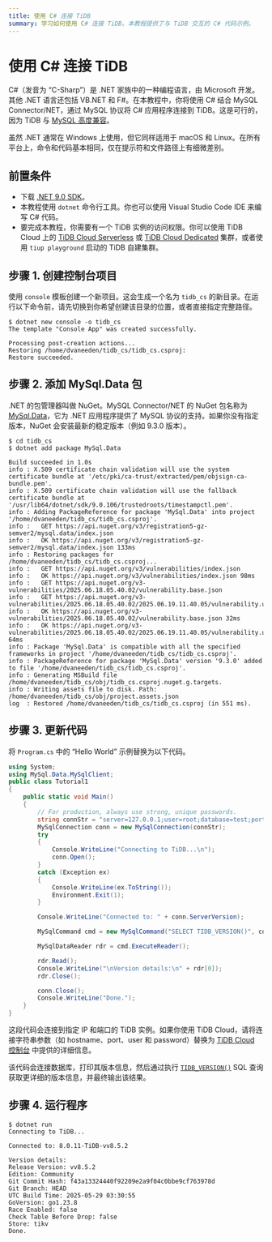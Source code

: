 ```yaml
---
title: 使用 C# 连接 TiDB
summary: 学习如何使用 C# 连接 TiDB。本教程提供了与 TiDB 交互的 C# 代码示例。
---
```


# 使用 C\# 连接 TiDB

C#（发音为 “C-Sharp”）是 .NET 家族中的一种编程语言，由 Microsoft 开发。其他 .NET 语言还包括 VB.NET 和 F#。在本教程中，你将使用 C# 结合 MySQL Connector/NET，通过 MySQL 协议将 C# 应用程序连接到 TiDB。这是可行的，因为 TiDB 与 [MySQL 高度兼容](/mysql-compatibility.md)。

虽然 .NET 通常在 Windows 上使用，但它同样适用于 macOS 和 Linux。在所有平台上，命令和代码基本相同，仅在提示符和文件路径上有细微差别。

## 前置条件

- 下载 [.NET 9.0 SDK](https://dotnet.microsoft.com/en-us/download)。
- 本教程使用 `dotnet` 命令行工具。你也可以使用 Visual Studio Code IDE 来编写 C# 代码。
- 要完成本教程，你需要有一个 TiDB 实例的访问权限。你可以使用 TiDB Cloud 上的 [TiDB Cloud Serverless](https://docs.pingcap.com/tidbcloud/select-cluster-tier/#tidb-cloud-serverless) 或 [TiDB Cloud Dedicated](https://docs.pingcap.com/tidbcloud/select-cluster-tier/#tidb-cloud-dedicated) 集群，或者使用 `tiup playground` 启动的 TiDB 自建集群。

## 步骤 1. 创建控制台项目

使用 `console` 模板创建一个新项目。这会生成一个名为 `tidb_cs` 的新目录。在运行以下命令前，请先切换到你希望创建该目录的位置，或者直接指定完整路径。

```
$ dotnet new console -o tidb_cs
The template "Console App" was created successfully.

Processing post-creation actions...
Restoring /home/dvaneeden/tidb_cs/tidb_cs.csproj:
Restore succeeded.
```

## 步骤 2. 添加 MySql.Data 包

.NET 的包管理器叫做 NuGet。MySQL Connector/NET 的 NuGet 包名称为 [MySql.Data](https://www.nuget.org/packages/MySql.Data)，它为 .NET 应用程序提供了 MySQL 协议的支持。如果你没有指定版本，NuGet 会安装最新的稳定版本（例如 9.3.0 版本）。

```
$ cd tidb_cs
$ dotnet add package MySql.Data

Build succeeded in 1.0s
info : X.509 certificate chain validation will use the system certificate bundle at '/etc/pki/ca-trust/extracted/pem/objsign-ca-bundle.pem'.
info : X.509 certificate chain validation will use the fallback certificate bundle at '/usr/lib64/dotnet/sdk/9.0.106/trustedroots/timestampctl.pem'.
info : Adding PackageReference for package 'MySql.Data' into project '/home/dvaneeden/tidb_cs/tidb_cs.csproj'.
info :   GET https://api.nuget.org/v3/registration5-gz-semver2/mysql.data/index.json
info :   OK https://api.nuget.org/v3/registration5-gz-semver2/mysql.data/index.json 133ms
info : Restoring packages for /home/dvaneeden/tidb_cs/tidb_cs.csproj...
info :   GET https://api.nuget.org/v3/vulnerabilities/index.json
info :   OK https://api.nuget.org/v3/vulnerabilities/index.json 98ms
info :   GET https://api.nuget.org/v3-vulnerabilities/2025.06.18.05.40.02/vulnerability.base.json
info :   GET https://api.nuget.org/v3-vulnerabilities/2025.06.18.05.40.02/2025.06.19.11.40.05/vulnerability.update.json
info :   OK https://api.nuget.org/v3-vulnerabilities/2025.06.18.05.40.02/vulnerability.base.json 32ms
info :   OK https://api.nuget.org/v3-vulnerabilities/2025.06.18.05.40.02/2025.06.19.11.40.05/vulnerability.update.json 64ms
info : Package 'MySql.Data' is compatible with all the specified frameworks in project '/home/dvaneeden/tidb_cs/tidb_cs.csproj'.
info : PackageReference for package 'MySql.Data' version '9.3.0' added to file '/home/dvaneeden/tidb_cs/tidb_cs.csproj'.
info : Generating MSBuild file /home/dvaneeden/tidb_cs/obj/tidb_cs.csproj.nuget.g.targets.
info : Writing assets file to disk. Path: /home/dvaneeden/tidb_cs/obj/project.assets.json
log  : Restored /home/dvaneeden/tidb_cs/tidb_cs.csproj (in 551 ms).
```

## 步骤 3. 更新代码

将 `Program.cs` 中的 “Hello World” 示例替换为以下代码。

```cs
using System;
using MySql.Data.MySqlClient;
public class Tutorial1
{
    public static void Main()
    {
        // For production, always use strong, unique passwords.
        string connStr = "server=127.0.0.1;user=root;database=test;port=4000;AllowUserVariables=true";
        MySqlConnection conn = new MySqlConnection(connStr);
        try
        {
            Console.WriteLine("Connecting to TiDB...\n");
            conn.Open();
        }
        catch (Exception ex)
        {
            Console.WriteLine(ex.ToString());
            Environment.Exit(1);
        }

        Console.WriteLine("Connected to: " + conn.ServerVersion);

        MySqlCommand cmd = new MySqlCommand("SELECT TIDB_VERSION()", conn);

        MySqlDataReader rdr = cmd.ExecuteReader();

        rdr.Read();
        Console.WriteLine("\nVersion details:\n" + rdr[0]);
        rdr.Close();

        conn.Close();
        Console.WriteLine("Done.");
    }
}
```

这段代码会连接到指定 IP 和端口的 TiDB 实例。如果你使用 TiDB Cloud，请将连接字符串参数（如 hostname、port、user 和 password）替换为 [TiDB Cloud 控制台](https://tidbcloud.com/) 中提供的详细信息。

该代码会连接数据库，打印其版本信息，然后通过执行 [`TIDB_VERSION()`](/functions-and-operators/tidb-functions.md#tidb_version) SQL 查询获取更详细的版本信息，并最终输出该结果。

## 步骤 4. 运行程序

```
$ dotnet run
Connecting to TiDB...

Connected to: 8.0.11-TiDB-vv8.5.2

Version details:
Release Version: vv8.5.2
Edition: Community
Git Commit Hash: f43a13324440f92209e2a9f04c0bbe9cf763978d
Git Branch: HEAD
UTC Build Time: 2025-05-29 03:30:55
GoVersion: go1.23.8
Race Enabled: false
Check Table Before Drop: false
Store: tikv
Done.
```